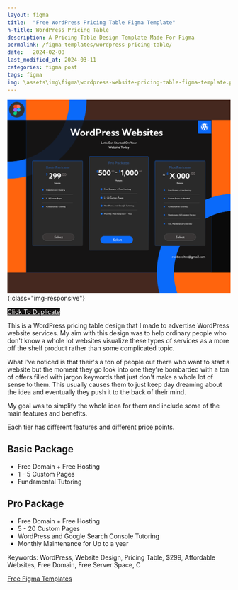 ```yaml
---
layout: figma
title:  "Free WordPress Pricing Table Figma Template"
h-title: WordPress Pricing Table
description: A Pricing Table Design Template Made For Figma
permalink: /figma-templates/wordpress-pricing-table/
date:   2024-02-08
last_modified_at: 2024-03-11
categories: figma post
tags: figma
img: \assets\img\figma\wordpress-website-pricing-table-figma-template.png
---
```


![WordPress Pricing Table Website Design](\assets\img\figma\wordpress-website-pricing-table-figma-template.png){:class="img-responsive"}

<a style="color:#fff;background:#161515;"
class="button" href="https://www.figma.com/community/file/1292240575217001327/wordpress-website-pricing-table" target="_blank">Click To Duplicate</a>

This is a WordPress pricing table design that I made to advertise WordPress website services. My aim with this design was to help ordinary people who don't know a whole lot websites visualize these types of services as a more off the shelf product rather than some complicated topic.

What I've noticed is that their's a ton of people out there who want to start a website but the moment they go look into one they're bombarded with a ton of offers filled with jargon keywords that just don't make a whole lot of sense to them. This usually causes them to just keep day dreaming about the idea and eventually they push it to the back of their mind.

My goal was to simplify the whole idea for them and include some of the main features and benefits. 

Each tier has different features and different price points.

## Basic Package 
- Free Domain + Free Hosting
- 1 - 5 Custom Pages
- Fundamental Tutoring

## Pro Package
- Free Domain + Free Hosting
- 5 - 20 Custom Pages
- WordPress and Google Search Console Tutoring
- Monthly Maintenance for Up to a year

Keywords: WordPress, Website Design, Pricing Table, $299, Affordable Websites, Free Domain, Free Server Space, C

<a href="/figma-templates/" target="_blank">Free Figma Templates</a>